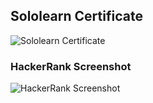 ## Sololearn Certificate
	
![Sololearn Certificate](https://github.com/Sumit21adm/M2_Phonebook_Java/blob/e45e515802243211a256b6f383eaa8bd291a1a97/00_Certificates/cert-24872426-1068.png "Sololearn Certificate")

### HackerRank Screenshot
![HackerRank Screenshot ](https://github.com/Sumit21adm/M2_Phonebook_Java/blob/362a526300043d4f2d02062aa1315cbe13966b20/00_Certificates/HackerrankJava.png "HackerRank Screenshot")
